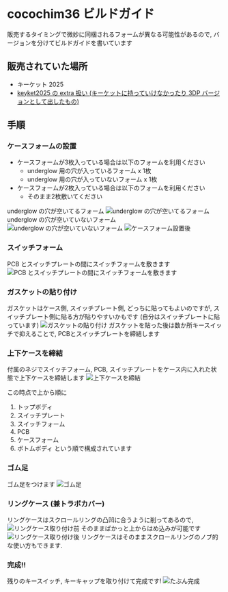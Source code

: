 # cocochim36 ビルドガイド

販売するタイミングで微妙に同梱されるフォームが異なる可能性があるので, バージョンを分けてビルドガイドを書いています

## 販売されていた場所

- キーケット 2025
- [keyket2025 の extra 扱い (キーケットに持っていけなかったり 3DP バージョンとして出したもの)](https://keeb.arashike.com/en/products/keyket2025-extra-cocochim36)

## 手順

### ケースフォームの設置

- ケースフォームが3枚入っている場合は以下のフォームを利用ください
  - underglow 用の穴が入っているフォーム x 1枚
  - underglow 用の穴が入っていないフォーム x 1枚
- ケースフォームが2枚入っている場合は以下のフォームを利用ください
  - そのまま2枚敷いてください

underglow の穴が空いてるフォーム
![underglow の穴が空いてるフォーム](../img/underglow-foam.png)
underglow の穴が空いていないフォーム
![underglow の穴が空いていないフォーム](../img/without-underglow-foam.png)
![ケースフォーム設置後](../img/v1-001.jpg)

### スイッチフォーム

PCB とスイッチプレートの間にスイッチフォームを敷きます
![PCB とスイッチプレートの間にスイッチフォームを敷きます](../img/v1-002.jpg)

### ガスケットの貼り付け

ガスケットはケース側, スイッチプレート側, どっちに貼ってもよいのですが, スイッチプレート側に貼る方が貼りやすいかもです (自分はスイッチプレートに貼っています)
![ガスケットの貼り付け](../img/v1-003.jpg)
ガスケットを貼った後は数か所キースイッチで抑えることで, PCBとスイッチプレートを締結します

### 上下ケースを締結

付属のネジでスイッチフォーム, PCB, スイッチプレートをケース内に入れた状態で上下ケースを締結します
![上下ケースを締結](../img/v1-004.jpg)

この時点で上から順に
1. トップボディ
2. スイッチプレート
3. スイッチフォーム
4. PCB
5. ケースフォーム
6. ボトムボディ
という順で構成されています

### ゴム足

ゴム足をつけます
![ゴム足](../img/v1-005.jpg)

### リングケース (兼トラボカバー)

リングケースはスクロールリングの凸凹に合うように削ってあるので,
![リングケース取り付け前](../img/v1-006.jpg)
そのままぱかっと上からはめ込みが可能です
![リングケース取り付け後](../img/v1-007.jpg)
リングケースはそのままスクロールリングのノブ的な使い方もできます.

### 完成!!

残りのキースイッチ, キーキャップを取り付けて完成です!
![たぶん完成](../img/completed.jpg)